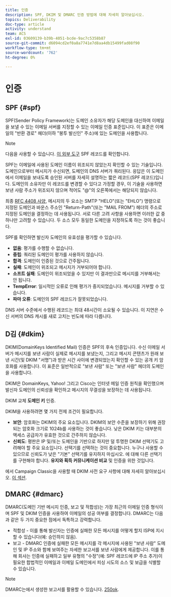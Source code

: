 ```yaml
---
title: 인증
description: SPF, DKIM 및 DMARC 인증 방법에 대해 자세히 알아보십시오.
topics: Deliverability
doc-type: article
activity: understand
team: ACS
exl-id: 03609139-b39b-4051-bcde-9ac7c5358b87
source-git-commit: d6094cd2ef0a8a7741e7d8aa4db15499fad08f90
workflow-type: tm+mt
source-wordcount: '762'
ht-degree: 0%

---
```


# 인증

## SPF {#spf}

SPF(Sender Policy Framework)는 도메인 소유자가 해당 도메인을 대신하여 이메일을 보낼 수 있는 이메일 서버를 지정할 수 있는 이메일 인증 표준입니다. 이 표준은 이메일의 &quot;반환 경로&quot; 헤더(이하 &quot;봉투 발신인&quot; 주소)에 있는 도메인을 사용합니다.

>[!NOTE]
>
>다음을 사용할 수 있습니다. [이 외부 도구](https://www.kitterman.com/spf/validate.html) SPF 레코드를 확인합니다.

SPF는 이메일에 사용된 도메인 이름이 위조되지 않았는지 확인할 수 있는 기술입니다. 도메인으로부터 메시지가 수신되면, 도메인의 DNS 서버가 쿼리된다. 응답은 이 도메인에서 이메일을 보내도록 승인된 서버를 자세히 설명하는 짧은 레코드(SPF 레코드)입니다. 도메인의 소유자만 이 레코드를 변경할 수 있다고 가정할 경우, 이 기술을 사용하면 보낸 사람 주소가 위조되지 않으며 적어도 &quot;@&quot;의 오른쪽에서는 해당되지 않습니다.

최종 [RFC 4408 사양](https://www.rfc-editor.org/info/rfc4408), 메시지의 두 요소는 SMTP &quot;HELO&quot;(또는 &quot;EHLO&quot;) 명령으로 지정된 도메인과 바운스 주소인 &quot;Return-Path&quot;(또는 &quot;MAIL FROM&quot;) 헤더의 주소로 지정된 도메인을 결정하는 데 사용됩니다. 서로 다른 고려 사항을 사용하면 이러한 값 중 하나만 고려할 수 있습니다. 두 소스 모두 동일한 도메인을 지정하도록 하는 것이 좋습니다.

SPF를 확인하면 발신자 도메인의 유효성을 평가할 수 있습니다.

* **없음**: 평가를 수행할 수 없습니다.
* **중립**: 쿼리된 도메인이 평가를 사용하지 않습니다.
* **합격**: 도메인이 인증된 것으로 간주됩니다.
* **실패**: 도메인이 위조되고 메시지가 거부되어야 합니다.
* **소프트 실패**: 도메인이 위조되었을 수 있지만 이 결과만으로 메시지를 거부해서는 안 됩니다.
* **TempError**: 일시적인 오류로 인해 평가가 중지되었습니다. 메시지를 거부할 수 있습니다.
* **파마 오류**: 도메인의 SPF 레코드가 잘못되었습니다.

DNS 서버 수준에서 수행된 레코드는 최대 48시간이 소요될 수 있습니다. 이 지연은 수신 서버의 DNS 캐시를 새로 고치는 빈도에 따라 다릅니다.

## D김 {#dkim}

DKIM(DomainKeys Identified Mail) 인증은 SPF의 후속 인증입니다. 수신 이메일 서버가 메시지를 보낸 사람이 실제로 메시지를 보냈는지, 그리고 메시지 콘텐츠가 원래 보낸 시간(및 DKIM &quot;서명&quot;)과 받은 시간 사이에 변경되었는지 확인할 수 있는 공개 키 암호화를 사용합니다. 이 표준은 일반적으로 &quot;보낸 사람&quot; 또는 &quot;보낸 사람&quot; 헤더의 도메인을 사용합니다.

DKIM은 DomainKeys, Yahoo! 그리고 Cisco는 인터넷 메일 인증 원칙을 확인했으며 발신자 도메인의 신뢰성을 확인하고 메시지의 무결성을 보장하는 데 사용됩니다.

DKIM 교체 **도메인 키** 인증.

DKIM을 사용하려면 몇 가지 전제 조건이 필요합니다.

* **보안**: 암호화는 DKIM의 주요 요소입니다. DKIM의 보안 수준을 보장하기 위해 권장되는 암호화 크기로 1024b를 사용하는 것이 좋습니다. 낮은 DKIM 키는 대부분의 액세스 공급자가 유효한 것으로 간주하지 않습니다.
* **신뢰도**: 평판은 IP 및/또는 도메인을 기반으로 하지만 덜 투명한 DKIM 선택기도 고려해야 할 주요 요소입니다. 선택기를 선택하는 것이 중요합니다. 누구나 사용할 수 있으므로 신뢰도가 낮은 &quot;기본&quot; 선택기를 유지하지 마십시오. 에 대해 다른 선택기를 구현해야 합니다. **유지와 획득 커뮤니케이션 비교** 및 인증을 위한 것입니다.

에서 Campaign Classic을 사용할 때 DKIM 사전 요구 사항에 대해 자세히 알아보십시오. [이 섹션](/help/additional-resources/acc-technical-recommendations.md#dkim-acc).

## DMARC {#dmarc}

DMARC(도메인 기반 메시지 인증, 보고 및 적합성)는 가장 최근의 이메일 인증 형식이며 SPF 및 DKIM 인증을 사용하여 이메일의 성공 여부를 결정합니다. DMARC는 다음과 같은 두 가지 중요한 점에서 독특하고 강력합니다.

* 적합성 - 이를 통해 발신자는 인증에 실패한 모든 메시지를 어떻게 할지 ISP에 지시할 수 있습니다(예: 승인하지 않음).
* 보고 - DMARC 인증에 실패한 모든 메시지를 각 메시지에 사용된 &quot;보낸 사람&quot; 도메인 및 IP 주소와 함께 보여주는 자세한 보고서를 보낸 사람에게 제공합니다. 이를 통해 회사는 인증에 실패하고 일부 유형의 &quot;수정&quot;(예: SPF 레코드에 IP 주소 추가)이 필요한 합법적인 이메일과 이메일 도메인에서 피싱 시도의 소스 및 보급을 식별할 수 있습니다.

>[!NOTE]
>
>DMARC는에서 생성한 보고서를 활용할 수 있습니다. [250ok](https://250ok.com/).

